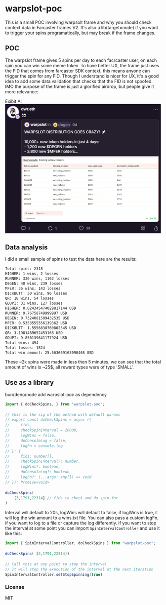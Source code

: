 # warpslot-poc

This is a small POC involving warpsolt frame and why you should check context data in Farcaster frames V2.
It's also a lib(target=node) if you want to trigger your spins programatically, but may break if the frame changes.

## POC

The warpslot frame gives 5 spins per day to each facrcaster user, on each spin you can win some meme token.
To have better UX, the frame just uses the FID that comes from farcaster SDK context, this means anyone can trigger the spin for any FID.
Though I understand is nicer for UX, it's a good idea to add some data validation that checks that the FID is not spoofed.
IMO the purpose of the frame is just a glorified airdrop, but people give it more relevance:

Exibit A:
![Exibit A](./res/cast1.png)

## Data analysis

I did a small sample of spins to test the data here are the results:

```plain
Total spins: 2318
HIGHER: 1 wins, 2 losses
RUNNER: 330 wins, 1162 losses
DEGEN: 48 wins, 239 losses
MFER: 36 wins, 143 losses
DICKBUTT: 30 wins, 96 losses
QR: 18 wins, 54 losses
GDUPI: 31 wins, 127 losses
HIGHER: 0.024345474029817144 USD
RUNNER: 9.76758749999997 USD
DEGEN: 0.7324081509432535 USD
MFER: 0.5353555556139362 USD
DICKBUTT: 1.5556838760802545 USD
QR: 3.1981489652453168 USD
GDUPI: 9.850139641177924 USD
Total wins: 494
Total losses: 1824
Total win amount: 25.663669163090468 USD
```

These ~2k spins were made in less then 5 minutes, we can see that the total amount of wins is ~25$, all reward types were of type 'SMALL'.

## Use as a library

bun/deno/node add warpslot-poc as dependency

```ts
import { doCheckSpins, } from "warpslot-poc";

// this is the sig of the method with default params
// export const doCheckSpins = async ({
//     fids,
//     checkSpinInterval = 20000,
//     logWins = false,
//     doConsoleLog = false,
//     logFn = console.log
// }: {
//     fids: number[],
//     checkSpinInterval?: number,
//     logWins?: boolean,
//     doConsoleLog?: boolean,
//     logFn?: (...args: any[]) => void
// }): Promise<void>

doCheckSpins(
    [3,1791,22314] // fids to check and do spin for
)
```

Interval will default to 20s, logWins will default to false, if logWins is true, it will log the win amount to a wins.txt file.
You can also pass a custom logFn, if you want to log to a file or capture the log differently.
If you want to stop the interval at some point you can import `SpinIntervalController` and use it like this:

```ts
import { SpinIntervalController, doCheckSpins } from "warpslot-poc";

doCheckSpins( [3,1791,22314])

// Call this at any point to stop the interval 
// It will stop the execution of the interval at the next iteration
SpinIntervalController.setStopSpinning(true)
```

### License

MIT
